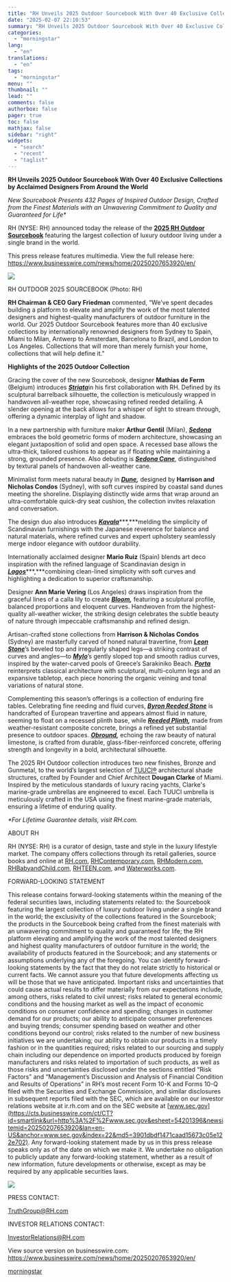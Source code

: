 ```yaml
---
title: "RH Unveils 2025 Outdoor Sourcebook With Over 40 Exclusive Collections by Acclaimed Designers From Around the World"
date: "2025-02-07 22:10:53"
summary: "RH Unveils 2025 Outdoor Sourcebook With Over 40 Exclusive Collections by Acclaimed Designers From Around the World New Sourcebook Presents 432 Pages of Inspired Outdoor Design, Crafted from the Finest Materials with an Unwavering Commitment to Quality and Guaranteed for Life* RH (NYSE: RH) announced today the release of the..."
categories:
  - "morningstar"
lang:
  - "en"
translations:
  - "en"
tags:
  - "morningstar"
menu: ""
thumbnail: ""
lead: ""
comments: false
authorbox: false
pager: true
toc: false
mathjax: false
sidebar: "right"
widgets:
  - "search"
  - "recent"
  - "taglist"
---
```


**RH Unveils 2025 Outdoor Sourcebook With Over 40 Exclusive Collections by Acclaimed Designers From Around the World**

*New Sourcebook Presents 432 Pages of Inspired Outdoor Design, Crafted from the Finest Materials with an Unwavering Commitment to Quality and Guaranteed for Life\**

RH (NYSE: RH) announced today the release of the **[2025 RH Outdoor Sourcebook](https://cts.businesswire.com/ct/CT?id=smartlink&url=http%3A%2F%2Frh.com%2F&esheet=54201396&newsitemid=20250207653920&lan=en-US&anchor=2025+RH+Outdoor+Sourcebook&index=1&md5=27d6b9f93542090e41963d8497a4aad9)** featuring the largest collection of luxury outdoor living under a single brand in the world.

This press release features multimedia. View the full release here: <https://www.businesswire.com/news/home/20250207653920/en/>

 ![](https://mms.businesswire.com/media/20250207653920/en/2375571/4/000x001_FCBC_US25OD1_V1_copy3.jpg)

RH OUTDOOR 2025 SOURCEBOOK (Photo: RH)

**RH Chairman & CEO Gary Friedman** commented, “We’ve spent decades building a platform to elevate and amplify the work of the most talented designers and highest-quality manufacturers of outdoor furniture in the world. Our 2025 Outdoor Sourcebook features more than 40 exclusive collections by internationally renowned designers from Sydney to Spain, Miami to Milan, Antwerp to Amsterdam, Barcelona to Brazil, and London to Los Angeles. Collections that will more than merely furnish your home, collections that will help define it.”

**Highlights of the 2025 Outdoor Collection**

Gracing the cover of the new Sourcebook, designer **Mathias de Ferm** (Belgium) introduces [***Striata***](https://cts.businesswire.com/ct/CT?id=smartlink&url=https%3A%2F%2Frh.com%2Fus%2Fen%2Fcatalog%2Fcategory%2Fproducts.jsp%3FcategoryId%3Dcat31840062%26pgterm%3Dcategory%253Acat31840062&esheet=54201396&newsitemid=20250207653920&lan=en-US&anchor=Striata&index=2&md5=47bf9e13b8a962af55578fb600932575)in his first collaboration with RH. Defined by its sculptural barrelback silhouette, the collection is meticulously wrapped in handwoven all-weather rope, showcasing refined reeded detailing. A slender opening at the back allows for a whisper of light to stream through, offering a dynamic interplay of light and shadow.

In a new partnership with furniture maker **Arthur Gentil** (Milan), [***Sedona***](https://cts.businesswire.com/ct/CT?id=smartlink&url=https%3A%2F%2Frh.com%2Fus%2Fen%2Fcatalog%2Fcategory%2Fproducts.jsp%3FcategoryId%3Dcat31840124%26pgterm%3Dcategory%253Acat31840124&esheet=54201396&newsitemid=20250207653920&lan=en-US&anchor=Sedona&index=3&md5=c5502fb73b98483963be6e11dd7f1517) embraces the bold geometric forms of modern architecture, showcasing an elegant juxtaposition of solid and open space. A recessed base allows the ultra-thick, tailored cushions to appear as if floating while maintaining a strong, grounded presence. Also debuting is [***Sedona Cane***](https://cts.businesswire.com/ct/CT?id=smartlink&url=https%3A%2F%2Frh.com%2Fus%2Fen%2Fcatalog%2Fcategory%2Fproducts.jsp%3FcategoryId%3Dcat31840093%26pgterm%3Dcategory%253Acat31840093&esheet=54201396&newsitemid=20250207653920&lan=en-US&anchor=Sedona+Cane&index=4&md5=90c2f69febfcc6dffb7336be7f9aa357), distinguished by textural panels of handwoven all-weather cane.

Minimalist form meets natural beauty in [***Dune***](https://cts.businesswire.com/ct/CT?id=smartlink&url=https%3A%2F%2Frh.com%2Fus%2Fen%2Fcatalog%2Fcategory%2Fproducts.jsp%3FcategoryId%3Dcat32030199%26pgterm%3Dcategory%253Acat32030199&esheet=54201396&newsitemid=20250207653920&lan=en-US&anchor=Dune&index=5&md5=1cc3e8b57c7911f6328d1f499b7eb846)***,*** designed by **Harrison and Nicholas Condos** (Sydney), with soft curves inspired by coastal sand dunes meeting the shoreline. Displaying distinctly wide arms that wrap around an ultra-comfortable quick-dry seat cushion, the collection invites relaxation and conversation.

The design duo also introduces [***Kavala***](https://cts.businesswire.com/ct/CT?id=smartlink&url=https%3A%2F%2Frh.com%2Fus%2Fen%2Fcatalog%2Fcategory%2Fproducts.jsp%3FcategoryId%3Dcat32030230%26pgterm%3Dcategory%253Acat32030230&esheet=54201396&newsitemid=20250207653920&lan=en-US&anchor=Kavala&index=6&md5=f8f9270e1ae51a0bf54ec79602df9bac)***,***melding the simplicity of Scandinavian furnishings with the Japanese reverence for balance and natural materials, where refined curves and expert upholstery seamlessly merge indoor elegance with outdoor durability.

Internationally acclaimed designer **Mario Ruiz** (Spain) blends art deco inspiration with the refined language of Scandinavian design in [***Lagos***](https://cts.businesswire.com/ct/CT?id=smartlink&url=https%3A%2F%2Frh.com%2Fus%2Fen%2Fcatalog%2Fcategory%2Fproducts.jsp%3FcategoryId%3Dcat31840031%26pgterm%3Dcategory%253Acat31840031&esheet=54201396&newsitemid=20250207653920&lan=en-US&anchor=Lagos&index=7&md5=1c535a11fcf5ca8aa0e5121b65b120b7)***,***combining clean-lined simplicity with soft curves and highlighting a dedication to superior craftsmanship.

Designer **Ann Marie Vering** (Los Angeles) draws inspiration from the graceful lines of a calla lily to create [***Bloom***](https://cts.businesswire.com/ct/CT?id=smartlink&url=https%3A%2F%2Frh.com%2Fus%2Fen%2Fcatalog%2Fcategory%2Fproducts.jsp%3FcategoryId%3Dcat31840129%26pgterm%3Dcategory%253Acat31840129&esheet=54201396&newsitemid=20250207653920&lan=en-US&anchor=Bloom&index=8&md5=ace32f980a682442fe814dba94f75b48)***,*** featuring a sculptural profile, balanced proportions and eloquent curves. Handwoven from the highest-quality all-weather wicker, the striking design celebrates the subtle beauty of nature through impeccable craftsmanship and refined design.

Artisan-crafted stone collections from **Harrison & Nicholas Condos** (Sydney) are masterfully carved of honed natural travertine, from [***Leon Stone***](https://cts.businesswire.com/ct/CT?id=smartlink&url=https%3A%2F%2Frh.com%2Fus%2Fen%2Fsearch%2Fresults.jsp%3FNtt%3DLeon%2520Stone%26%253BNs%3Dproduct.sale%257C1&esheet=54201396&newsitemid=20250207653920&lan=en-US&anchor=Leon+Stone&index=9&md5=11fe1d893bb6a8c6afede89af26d7108)’s beveled top and irregularly shaped legs—a striking contrast of curves and angles—to [***Mylo***](https://cts.businesswire.com/ct/CT?id=smartlink&url=https%3A%2F%2Frh.com%2Fus%2Fen%2Fsearch%2Fresults.jsp%3FNtt%3DMylo%26%253BNs%3Dproduct.sale%257C1&esheet=54201396&newsitemid=20250207653920&lan=en-US&anchor=Mylo&index=10&md5=faed7a32696cce41bbda35307ce7643f)’s gently sloped top and smooth radius curves, inspired by the water-carved pools of Greece’s Sarakiniko Beach. [***Porta***](https://cts.businesswire.com/ct/CT?id=smartlink&url=https%3A%2F%2Frh.com%2Fus%2Fen%2Fsearch%2Fresults.jsp%3FNtt%3DPorta%26%253BNs%3Dproduct.sale%257C1&esheet=54201396&newsitemid=20250207653920&lan=en-US&anchor=Porta&index=11&md5=bcc19d79c8fbeea3d6e0912fc1667bb7) reinterprets classical architecture with sculptural, multi-column legs and an expansive tabletop, each piece honoring the organic veining and tonal variations of natural stone.

Complementing this season’s offerings is a collection of enduring fire tables. Celebrating fine reeding and fluid curves, [***Byron Reeded Stone***](https://cts.businesswire.com/ct/CT?id=smartlink&url=https%3A%2F%2Frh.com%2Fus%2Fen%2Fsearch%2Fresults.jsp%3FNtt%3DByron%2520Reeded%2520Stone%2520FIRE%2520TABLE%26%253BNs%3Dproduct.sale%257C1&esheet=54201396&newsitemid=20250207653920&lan=en-US&anchor=Byron+Reeded+Stone&index=12&md5=b47aa1f5fb88c006381f2ea1318961ab) is handcrafted of European travertine and appears almost fluid in nature, seeming to float on a recessed plinth base, while [***Reeded Plinth***](https://cts.businesswire.com/ct/CT?id=smartlink&url=https%3A%2F%2Frh.com%2Fus%2Fen%2Fsearch%2Fresults.jsp%3FNtt%3DReeded%2520Plinth%2520FIRE%2520TABLE%26%253BNs%3Dproduct.sale%257C1&esheet=54201396&newsitemid=20250207653920&lan=en-US&anchor=Reeded+Plinth&index=13&md5=dd332e333d5c8be1edf983d8ab7b36fc)***,*** made from weather-resistant composite concrete, brings a refined yet substantial presence to outdoor spaces. [***Obround***](https://cts.businesswire.com/ct/CT?id=smartlink&url=https%3A%2F%2Frh.com%2Fus%2Fen%2Fsearch%2Fresults.jsp%3FNtt%3DObround%2520FIRE%2520TABLE%26%253BNs%3Dproduct.sale%257C1&esheet=54201396&newsitemid=20250207653920&lan=en-US&anchor=Obround&index=14&md5=06f2ea3214ea818bbe87fcb3c7364643)***,*** echoing the raw beauty of natural limestone, is crafted from durable, glass-fiber-reinforced concrete, offering strength and longevity in a bold, architectural silhouette.

The 2025 RH Outdoor collection introduces two new finishes, Bronze and Gunmetal, to the world’s largest selection of [TUUCI®](https://cts.businesswire.com/ct/CT?id=smartlink&url=https%3A%2F%2Frh.com%2Fus%2Fen%2Foutdoor%2Ftuuci%3FtopCatId%3Dcat180003%26parentCatId%3Dcat1581019&esheet=54201396&newsitemid=20250207653920&lan=en-US&anchor=TUUCI%26%23174%3B&index=15&md5=8f321aa9fc7c06a7fd8bac343b5e94cb) architectural shade structures, crafted by Founder and Chief Architect **Dougan Clarke** of Miami. Inspired by the meticulous standards of luxury racing yachts, Clarke's marine-grade umbrellas are engineered to excel. Each TUUCI umbrella is meticulously crafted in the USA using the finest marine-grade materials, ensuring a lifetime of enduring quality.

*\*For Lifetime Guarantee details, visit RH.com.*

ABOUT RH

RH (NYSE: RH) is a curator of design, taste and style in the luxury lifestyle market. The company offers collections through its retail galleries, source books and online at [RH.com](https://cts.businesswire.com/ct/CT?id=smartlink&url=http%3A%2F%2Frh.com%2F&esheet=54201396&newsitemid=20250207653920&lan=en-US&anchor=RH.com&index=16&md5=0c33709df02b90abff4a1c8e6cb09446), [RHContemporary.com](https://cts.businesswire.com/ct/CT?id=smartlink&url=http%3A%2F%2Frhcontemporary.com%2F&esheet=54201396&newsitemid=20250207653920&lan=en-US&anchor=RHContemporary.com&index=17&md5=7b726da32d36470738de3f4fd688d095), [RHModern.com](https://cts.businesswire.com/ct/CT?id=smartlink&url=http%3A%2F%2Frhmodern.com%2F&esheet=54201396&newsitemid=20250207653920&lan=en-US&anchor=RHModern.com&index=18&md5=e1f3e3bd553775ffe34290bbe99a627c), [RHBabyandChild.com](https://cts.businesswire.com/ct/CT?id=smartlink&url=http%3A%2F%2Frhbabyandchild.com%2F&esheet=54201396&newsitemid=20250207653920&lan=en-US&anchor=RHBabyandChild.com&index=19&md5=0f5d7defb5b0944bdac646751a3c8058), [RHTEEN.com](https://cts.businesswire.com/ct/CT?id=smartlink&url=http%3A%2F%2Frhteen.com%2F&esheet=54201396&newsitemid=20250207653920&lan=en-US&anchor=RHTEEN.com&index=20&md5=d920260d8ad5e2275d602af3ed9dbc32), and [Waterworks.com](https://cts.businesswire.com/ct/CT?id=smartlink&url=http%3A%2F%2Fwaterworks.com%2F&esheet=54201396&newsitemid=20250207653920&lan=en-US&anchor=Waterworks.com&index=21&md5=8e1f43ebd44a47b2e3f4d4fb2dc31b9e).

FORWARD-LOOKING STATEMENT

This release contains forward-looking statements within the meaning of the federal securities laws, including statements related to: the Sourcebook featuring the largest collection of luxury outdoor living under a single brand in the world; the exclusivity of the collections featured in the Sourcebook; the products in the Sourcebook being crafted from the finest materials with an unwavering commitment to quality and guaranteed for life; the RH platform elevating and amplifying the work of the most talented designers and highest quality manufacturers of outdoor furniture in the world; the availability of products featured in the Sourcebook; and any statements or assumptions underlying any of the foregoing. You can identify forward-looking statements by the fact that they do not relate strictly to historical or current facts. We cannot assure you that future developments affecting us will be those that we have anticipated. Important risks and uncertainties that could cause actual results to differ materially from our expectations include, among others, risks related to civil unrest; risks related to general economic conditions and the housing market as well as the impact of economic conditions on consumer confidence and spending; changes in customer demand for our products; our ability to anticipate consumer preferences and buying trends; consumer spending based on weather and other conditions beyond our control; risks related to the number of new business initiatives we are undertaking; our ability to obtain our products in a timely fashion or in the quantities required; risks related to our sourcing and supply chain including our dependence on imported products produced by foreign manufacturers and risks related to importation of such products, as well as those risks and uncertainties disclosed under the sections entitled “Risk Factors” and “Management’s Discussion and Analysis of Financial Condition and Results of Operations” in RH’s most recent Form 10-K and Forms 10-Q filed with the Securities and Exchange Commission, and similar disclosures in subsequent reports filed with the SEC, which are available on our investor relations website at ir.rh.com and on the SEC website at [www.sec.gov](https://cts.businesswire.com/ct/CT?id=smartlink&url=http%3A%2F%2Fwww.sec.gov&esheet=54201396&newsitemid=20250207653920&lan=en-US&anchor=www.sec.gov&index=22&md5=3901dbdf1471caad15673c05e122e702). Any forward-looking statement made by us in this press release speaks only as of the date on which we make it. We undertake no obligation to publicly update any forward-looking statement, whether as a result of new information, future developments or otherwise, except as may be required by any applicable securities laws.

 ![](https://cts.businesswire.com/ct/CT?id=bwnews&sty=20250207653920r1&sid=mstr3&distro=nx&lang=en)

PRESS CONTACT:
  
[TruthGroup@RH.com](mailto:TruthGroup@RH.com)

INVESTOR RELATIONS CONTACT:
  
[InvestorRelations@RH.com](mailto:InvestorRelations@RH.com)

View source version on businesswire.com: <https://www.businesswire.com/news/home/20250207653920/en/>

[morningstar](https://www.morningstar.com/news/business-wire/20250207653920/rh-unveils-2025-outdoor-sourcebook-with-over-40-exclusive-collections-by-acclaimed-designers-from-around-the-world)
